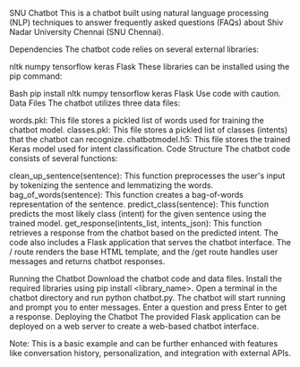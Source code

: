 SNU Chatbot
This is a chatbot built using natural language processing (NLP) techniques to answer frequently asked questions (FAQs) about Shiv Nadar University Chennai (SNU Chennai).

Dependencies
The chatbot code relies on several external libraries:

nltk
numpy
tensorflow
keras
Flask
These libraries can be installed using the pip command:

Bash
pip install nltk numpy tensorflow keras Flask
Use code with caution.
Data Files
The chatbot utilizes three data files:

words.pkl: This file stores a pickled list of words used for training the chatbot model.
classes.pkl: This file stores a pickled list of classes (intents) that the chatbot can recognize.
chatbotmodel.h5: This file stores the trained Keras model used for intent classification.
Code Structure
The chatbot code consists of several functions:

clean_up_sentence(sentence): This function preprocesses the user's input by tokenizing the sentence and lemmatizing the words.
bag_of_words(sentence): This function creates a bag-of-words representation of the sentence.
predict_class(sentence): This function predicts the most likely class (intent) for the given sentence using the trained model.
get_response(intents_list, intents_json): This function retrieves a response from the chatbot based on the predicted intent.
The code also includes a Flask application that serves the chatbot interface. The / route renders the base HTML template, and the /get route handles user messages and returns chatbot responses.

Running the Chatbot
Download the chatbot code and data files.
Install the required libraries using pip install <library_name>.
Open a terminal in the chatbot directory and run python chatbot.py.
The chatbot will start running and prompt you to enter messages. Enter a question and press Enter to get a response.
Deploying the Chatbot
The provided Flask application can be deployed on a web server to create a web-based chatbot interface.

Note: This is a basic example and can be further enhanced with features like conversation history, personalization, and integration with external APIs.
